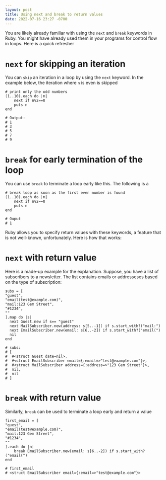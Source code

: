 ```yaml
---
layout: post
title: Using next and break to return values
date: 2022-07-16 23:27 -0700
---
```

You are likely already familiar with using the `next` and `break` keywords in Ruby. You might have already used them in your programs for control flow in loops. Here is a quick refresher

# `next` for skipping an iteration

You can `skip` an iteration in a loop by using the `next` keyword. In the example below, the iteration where `n` is even is skipped
```
# print only the odd numbers
(1..10).each do |n|
	next if n%2==0
	puts n
end

# Output:
# 1
# 3
# 5
# 7
# 9
```

# `break` for early termination of the loop

You can use `break` to terminate a loop early like this. The following is a
```
# break loop as soon as the first even number is found
(1..10).each do |n|
	next if n%2==0
	puts n
end

# Ouput
# 1
```

Ruby allows you to specify return values with these keywords, a feature that is not well-known, unfortunately. Here is how that works:

# `next` with return value

Here is a made-up example for the explanation. Suppose, you have a list of subscribers to a newsletter. The list contains emails or addresseses based on the type of subscription:

```
subs = [
"guest",
"email(test@example.com)",
"mail:123 Gem Street",
"#1234",
""
].map do |s|
  next Guest.new if s== "guest"
  next MailSubscriber.new(address: s[5..-1]) if s.start_with?("mail:")
  next EmailSubscriber.new(email: s[6..-2]) if s.start_with?("email(")
  nil
end

# subs:
# [
#  #<struct Guest date=nil>, 
#  #<struct EmailSubscriber email={:email=>"test@example.com"}>,
#  #<struct MailSubscriber address={:address=>"123 Gem Street"}>,
#  nil,
#  nil
# ]
```

# `break` with return value

Similarly, `break` can be used to terminate a loop early and return a value

```
first_email = [
"guest",
"email(test@example.com)",
"mail:123 Gem Street",
"#1234",
""
].each do |n|
	break EmailSubscriber.new(email: s[6..-2]) if s.start_with?("email(")
end

# first_email
# <struct EmailSubscriber email={:email=>"test@example.com"}>
```
